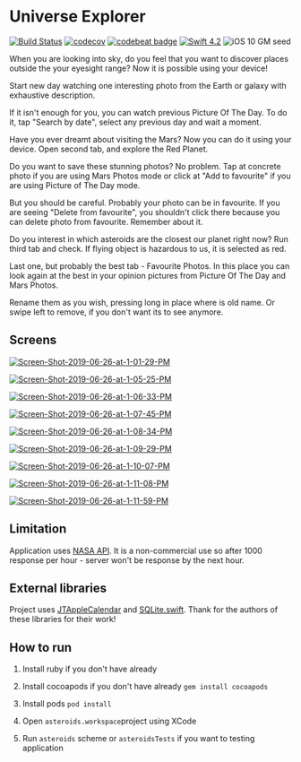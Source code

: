 # Universe Explorer
[![Build Status](https://travis-ci.com/lapwingg/universe-explorer.svg?branch=master)](https://travis-ci.com/lapwingg/universe-explorer)
[![codecov](https://codecov.io/gh/lapwingg/universe-explorer/branch/master/graph/badge.svg)](https://codecov.io/gh/lapwingg/universe-explorer)
[![codebeat badge](https://codebeat.co/badges/9831c129-6f38-4956-bf09-0c6c00179524)](https://codebeat.co/projects/github-com-lapwingg-universe-explorer-master)
[![Swift 4.2](https://img.shields.io/badge/Swift-4.2-orange.svg?style=flat)](https://swift.org/)
![iOS 10 GM seed](https://img.shields.io/badge/iOS->=10%20-green.svg)

When you are looking into sky, do you feel that you want to discover places outside the your eyesight range? Now it is possible using your device!

Start new day watching one interesting photo from the Earth or galaxy with exhaustive description. 

If it isn't enough for you, you can watch previous Picture Of The Day. To do it, tap "Search by date", select any previous day and wait a moment.
 
Have you ever dreamt about visiting the Mars? Now you can do it using your device. Open second tab, and explore the Red Planet.

Do you want to save these stunning photos? No problem. Tap at concrete photo if you are using Mars Photos mode or click at "Add to favourite" if you are using Picture of The Day mode. 

But you should be careful. Probably your photo can be in favourite. If you are seeing "Delete from favourite", you shouldn't click there because you can delete photo from favourite. Remember about it.

Do you interest in which asteroids are the closest our planet right now? Run third tab and check. If flying object is hazardous to us, it is selected as red.

Last one, but probably the best tab - Favourite Photos. In this place you can look again at the best in your opinion pictures from Picture Of The Day and Mars Photos. 

Rename them as you wish, pressing long in place where is old name. Or swipe left to remove, if you don't want its to see anymore.

## Screens
<a href="https://ibb.co/b1P1kpb"><img src="https://i.ibb.co/Y232xv0/Screen-Shot-2019-06-26-at-1-01-29-PM.png" alt="Screen-Shot-2019-06-26-at-1-01-29-PM" border="0"></a>

<a href="https://ibb.co/82GTRTd"><img src="https://i.ibb.co/hHrhnhZ/Screen-Shot-2019-06-26-at-1-05-25-PM.png" alt="Screen-Shot-2019-06-26-at-1-05-25-PM" border="0"></a>

<a href="https://ibb.co/N6SWfp3"><img src="https://i.ibb.co/7J4rBVz/Screen-Shot-2019-06-26-at-1-06-33-PM.png" alt="Screen-Shot-2019-06-26-at-1-06-33-PM" border="0"></a>

<a href="https://ibb.co/vV54cs8"><img src="https://i.ibb.co/34XmTfH/Screen-Shot-2019-06-26-at-1-07-45-PM.png" alt="Screen-Shot-2019-06-26-at-1-07-45-PM" border="0"></a>

<a href="https://ibb.co/98gjWw2"><img src="https://i.ibb.co/Fx3tzsJ/Screen-Shot-2019-06-26-at-1-08-34-PM.png" alt="Screen-Shot-2019-06-26-at-1-08-34-PM" border="0"></a>

<a href="https://ibb.co/JkgRFWm"><img src="https://i.ibb.co/f0LYGVq/Screen-Shot-2019-06-26-at-1-09-29-PM.png" alt="Screen-Shot-2019-06-26-at-1-09-29-PM" border="0"></a>

<a href="https://ibb.co/CKft7Z5"><img src="https://i.ibb.co/k2ty8fg/Screen-Shot-2019-06-26-at-1-10-07-PM.png" alt="Screen-Shot-2019-06-26-at-1-10-07-PM" border="0"></a>

<a href="https://ibb.co/1665dC9"><img src="https://i.ibb.co/k11f9Lh/Screen-Shot-2019-06-26-at-1-11-08-PM.png" alt="Screen-Shot-2019-06-26-at-1-11-08-PM" border="0"></a>

<a href="https://ibb.co/VpXHvc6"><img src="https://i.ibb.co/84FzjLk/Screen-Shot-2019-06-26-at-1-11-59-PM.png" alt="Screen-Shot-2019-06-26-at-1-11-59-PM" border="0"></a>

## Limitation
Application uses [NASA API](https://api.nasa.gov/index.html). It is a non-commercial use so after 1000 response per hour - server won't be response by the next hour.

## External libraries
Project uses [JTAppleCalendar](https://github.com/patchthecode/JTAppleCalendar) and [SQLite.swift](https://github.com/stephencelis/SQLite.swift).
Thank for the authors of these libraries for their work!

## How to run
1. Install ruby if you don't have already

2. Install cocoapods if you don't have already ```gem install cocoapods```

3. Install pods ```pod install``` 

4. Open ```asteroids.workspace```project using XCode 

5. Run ```asteroids``` scheme or ```asteroidsTests``` if you want to testing application
